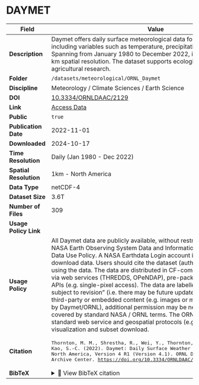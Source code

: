 # DAYMET

| Field | Value |
|--------|-------|
| **Description** | Daymet offers daily surface meteorological data for North America, including variables such as temperature, precipitation, and radiation. Spanning from January 1980 to December 2022, it provides data at a 1 km spatial resolution. The dataset supports ecological, hydrological, and agricultural research. |
| **Folder** | `/datasets/meteorological/ORNL_Daymet` |
| **Discipline** | Meteorology / Climate Sciences / Earth Science |
| **DOI** | [10.3334/ORNLDAAC/2129](https://doi.org/10.3334/ORNLDAAC/2129) |
| **Link** | [Access Data](https://app.globus.org/file-manager?origin_id=2070a9db-caac-48d0-8aa7-05c176a49f88&origin_path=%2F) |
| **Public** | `true` |
| **Publication Date** | 2022-11-01 |
| **Downloaded** | 2024-10-17 |
| **Time Resolution** | Daily (Jan 1980 - Dec 2022) |
| **Spatial Resolution** | 1km - North America |
| **Data Type** | netCDF-4 |
| **Dataset Size** | 3.6T |
| **Number of Files** | 309 |
| **Usage Policy Link** |  |
| **Usage Policy** | All Daymet data are publicly available, without restriction, according to the NASA Earth Observing System Data and Information System (EOSDIS) Data Use Policy. A NASA Earthdata Login account is generally required to download data.  Users should cite the dataset (authors, version, DOI) when using the data. The data are distributed in CF-compliant netCDF format via web services (THREDDS, OPeNDAP), pre-packaged files, and web APIs (e.g. single-pixel access). The data are labelled as “provisional and subject to revision” (i.e. there may be future updates or corrections). For third-party or embedded content (e.g. images or materials not produced by Daymet/ORNL), additional permission may be needed where not covered by standard NASA / ORNL terms. The ORNL DAAC also supports standard web service and geospatial protocols (e.g. OGC WMS/WCS) for visualization and subset download.  |
| **Citation** | <pre>Thornton, M. M., Shrestha, R., Wei, Y., Thornton, P. E., &amp; Kao, S.-C. (2022). Daymet: Daily Surface Weather Data on a 1-km Grid for North America, Version 4 R1 (Version 4.1). ORNL Distributed Active Archive Center. https://doi.org/10.3334/ORNLDAAC/2129</pre> |
| **BibTeX** | <details><summary>📜 View BibTeX citation</summary><pre>@dataset{thornton_daymet_v4r1_2022,<br>  author       = {Thornton, M. M. and Shrestha, R. and Wei, Y. and Thornton, P. E. and Kao, S.-C.},<br>  title        = {Daymet: Daily Surface Weather Data on a 1-km Grid for North America, Version 4 R1 (Version 4.1)},<br>  year         = {2022},<br>  publisher    = {ORNL Distributed Active Archive Center},<br>  version      = {4.1},<br>  doi          = {10.3334/ORNLDAAC/2129},<br>  url          = {https://doi.org/10.3334/ORNLDAAC/2129},<br>  note         = {Date Accessed: 2025-10-01}<br>}</pre> |

